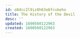 ```yaml
---
id: o8dcc2l9iz8h63o6fcukeho
title: The History of the Devil
desc: ''
updated: 1690560122963
created: 1690560122963
---
```

